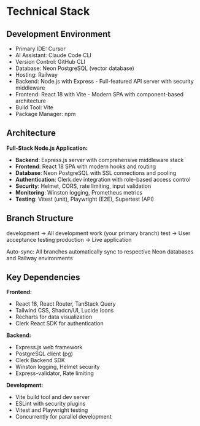 # Technical Stack

## Development Environment

 - Primary IDE: Cursor
 - AI Assistant: Claude Code CLI
 - Version Control: GitHub CLI
 - Database: Neon PostgreSQL (vector database)
 - Hosting: Railway
 - Backend: Node.js with Express - Full-featured API server with security middleware
 - Frontend: React 18 with Vite - Modern SPA with component-based architecture
 - Build Tool: Vite
 - Package Manager: npm

## Architecture

**Full-Stack Node.js Application:**
- **Backend**: Express.js server with comprehensive middleware stack
- **Frontend**: React 18 SPA with modern hooks and routing
- **Database**: Neon PostgreSQL with SSL connections and pooling
- **Authentication**: Clerk.dev integration with role-based access control
- **Security**: Helmet, CORS, rate limiting, input validation
- **Monitoring**: Winston logging, Prometheus metrics
- **Testing**: Vitest (unit), Playwright (E2E), Supertest (API)

## Branch Structure

development    → All development work (your primary branch)
test           → User acceptance testing
production     → Live application

Auto-sync: All branches automatically sync to respective Neon databases and Railway
environments

## Key Dependencies

**Frontend:**
- React 18, React Router, TanStack Query
- Tailwind CSS, Shadcn/UI, Lucide Icons
- Recharts for data visualization
- Clerk React SDK for authentication

**Backend:**
- Express.js web framework
- PostgreSQL client (pg)
- Clerk Backend SDK
- Winston logging, Helmet security
- Express-validator, Rate limiting

**Development:**
- Vite build tool and dev server
- ESLint with security plugins
- Vitest and Playwright testing
- Concurrently for parallel development